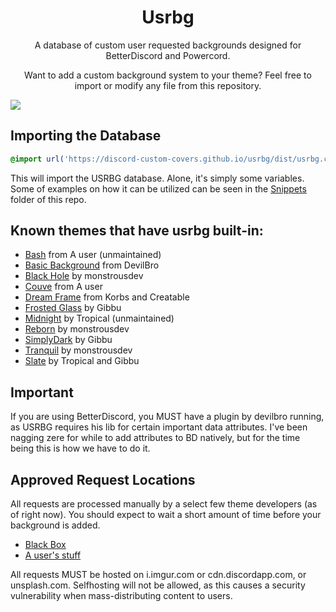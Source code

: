 <h1 align="center">Usrbg</h1>
<p align="center">A database of custom user requested backgrounds designed for BetterDiscord and Powercord.</p>
<p align="center">Want to add a custom background system to your theme? Feel free to import or modify any file from this repository.</p>

![](https://i.imgur.com/dvrQxNh.png)

## Importing the Database

```css
@import url('https://discord-custom-covers.github.io/usrbg/dist/usrbg.css');
```

This will import the USRBG database. Alone, it's simply some variables. Some of examples on how it can be utilized can be seen in the [Snippets](https://github.com/Discord-Custom-Covers/usrbg/tree/master/snippets) folder of this repo.

## Known themes that have usrbg built-in:
* [Bash](https://github.com/A-User-s-Discord-Themes/Bash/) from A user (unmaintained)
* [Basic Background](https://github.com/mwittrien/BetterDiscordAddons/tree/master/Themes/BasicBackground) from DevilBro
* [Black Hole](https://github.com/monstrousdev/themes/tree/master/black-hole) by monstrousdev
* [Couve](https://github.com/A-User-s-Discord-Themes/Couve/) from A user
* [Dream Frame](https://github.com/dream-frame/Dream-Frame) from Korbs and Creatable
* [Frosted Glass](https://github.com/gibbu/BetterDiscord-Themes/tree/master/) by Gibbu
* [Midnight](https://tropix126.github.io/BetterDiscordStuff/midnight/) by Tropical (unmaintained)
* [Reborn](http://github.com/monstrousdev/themes/blob/master/phoenix-bundle/) by monstrousdev
* [SimplyDark](https://github.com/gibbu/BetterDiscord-Themes/tree/master/) by Gibbu
* [Tranquil](http://github.com/monstrousdev/themes/blob/master/phoenix-bundle/) by monstrousdev
* [Slate](https://gibbu.github.io/BetterDiscord-Themes/Slate) by Tropical and Gibbu

## Important
If you are using BetterDiscord, you MUST have a plugin by devilbro running, as USRBG requires his lib for certain important data attributes. I've been nagging zere for while to add attributes to BD natively, but for the time being this is how we have to do it. 

## Approved Request Locations
All requests are processed manually by a select few theme developers (as of right now). You should expect to wait a short amount of time before your background is added.

* [Black Box](https://discord.gg/TeRQEPb)
* [A user's stuff](https://discord.gg/6jQ4qJV)

All requests MUST be hosted on i.imgur.com or cdn.discordapp.com, or unsplash.com. Selfhosting will not be allowed, as this causes a security vulnerability when mass-distributing content to users.
